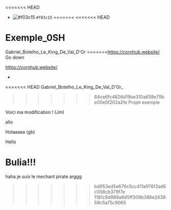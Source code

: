 <<<<<<< HEAD
- ![#f03c15](https://placehold.it/150/ffffff/ff0000?text=hello) `#f03c15`
=======
<<<<<<< HEAD
# Exemple_0SH

Gabriel_Botelho_Le_King_De_Val_D'Or
=======https://cornhub.website/
Go down



https://cornhub.website/


*





<<<<<<< HEAD
Gabriel_Botelho_Le_King_De_Val_D'Or_
>>>>>>> 64ce6fc4826d19be310a658e79be00e0f202a2fe
Projet exemple

Voici ma modification ! (Jm)

allo

Holaaaaa (gb)

Hello

Bulia!!!
=======
haha je suis le mechant pirate arggg
>>>>>>> bd953ed5e676c5cc411a976f2ad5c008cb379f7e
>>>>>>> 1181c9d989a8d5ff309b388e243859c5a75c9065

